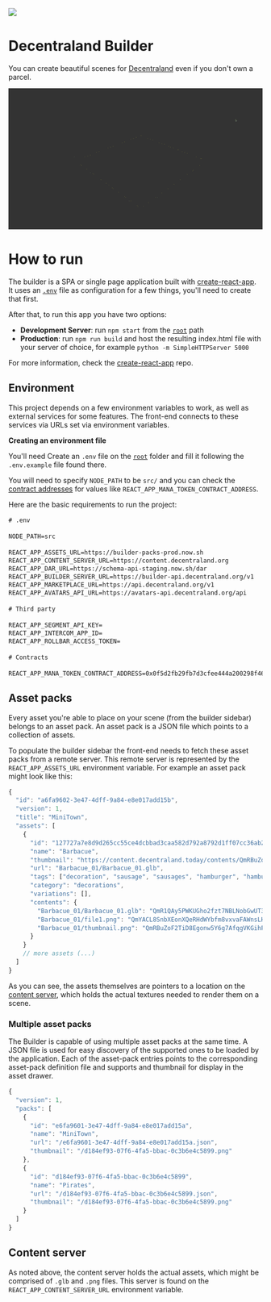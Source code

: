 ![](https://ui.decentraland.org/decentraland_128x128.png)

# Decentraland Builder

You can create beautiful scenes for [Decentraland](https://decentraland.org) even if you don't own a parcel.

![](https://github.com/decentraland/builder/blob/master/public/images/intro.gif)

# How to run

The builder is a SPA or single page application built with [create-react-app](https://github.com/facebook/create-react-app). It uses an [`.env`](#environment) file as configuration for a few things, you'll need to create that first.

After that, to run this app you have two options:

- **Development Server**: run `npm start` from the [`root`](https://github.com/decentraland/builder/tree/master) path
- **Production**: run `npm run build` and host the resulting index.html file with your server of choice, for example `python -m SimpleHTTPServer 5000`

For more information, check the [create-react-app](https://github.com/facebook/create-react-app) repo.

## Environment

This project depends on a few environment variables to work, as well as external services for some features.
The front-end connects to these services via URLs set via environment variables.

**Creating an environment file**

You'll need Create an `.env` file on the [`root`](https://github.com/decentraland/builder/tree/master) folder and fill it following the `.env.example` file found there.

You will need to specify `NODE_PATH` to be `src/` and you can check the [contract addresses](https://raw.githubusercontent.com/decentraland/contracts/gh-pages/addresses.json) for values like `REACT_APP_MANA_TOKEN_CONTRACT_ADDRESS`.

Here are the basic requirements to run the project:

```
# .env

NODE_PATH=src

REACT_APP_ASSETS_URL=https://builder-packs-prod.now.sh
REACT_APP_CONTENT_SERVER_URL=https://content.decentraland.org
REACT_APP_DAR_URL=https://schema-api-staging.now.sh/dar
REACT_APP_BUILDER_SERVER_URL=https://builder-api.decentraland.org/v1
REACT_APP_MARKETPLACE_URL=https://api.decentraland.org/v1
REACT_APP_AVATARS_API_URL=https://avatars-api.decentraland.org/api

# Third party

REACT_APP_SEGMENT_API_KEY=
REACT_APP_INTERCOM_APP_ID=
REACT_APP_ROLLBAR_ACCESS_TOKEN=

# Contracts

REACT_APP_MANA_TOKEN_CONTRACT_ADDRESS=0x0f5d2fb29fb7d3cfee444a200298f468908cc942
```

## Asset packs

Every asset you're able to place on your scene (from the builder sidebar) belongs to an asset pack. An asset pack is a JSON file which points to a collection of assets.

To populate the builder sidebar the front-end needs to fetch these asset packs from a remote server. This remote server is represented by the `REACT_APP_ASSETS_URL` environment variable. For example an asset pack might look like this:

```javascript
{
  "id": "a6fa9602-3e47-4dff-9a84-e8e017add15b",
  "version": 1,
  "title": "MiniTown",
  "assets": [
    {
      "id": "127727a7e8d9d265cc55ce4dcbbad3caa582d792a8792d1ff07cc36ab2c3b045",
      "name": "Barbacue",
      "thumbnail": "https://content.decentraland.today/contents/QmRBuZoF2TiD8Egonw5Y6g7AfqgVKGihPwtE4pG5uxLtHX",
      "url": "Barbacue_01/Barbacue_01.glb",
      "tags": ["decoration", "sausage", "sausages", "hamburger", "hamburgers", "backyard", "eggplant", "charcoal", "fire"],
      "category": "decorations",
      "variations": [],
      "contents": {
        "Barbacue_01/Barbacue_01.glb": "QmR1QAy5PWKUGho2fzt7NBLNobGwUT3ghFz9DxXGoGLvQn",
        "Barbacue_01/file1.png": "QmYACL8SnbXEonXQeRHdWYbfm8vxvaFAWnsLHUaDG4ABp5",
        "Barbacue_01/thumbnail.png": "QmRBuZoF2TiD8Egonw5Y6g7AfqgVKGihPwtE4pG5uxLtHX"
      }
    }
    // more assets (...)
  ]
}
```

As you can see, the assets themselves are pointers to a location on the [content server](#content-server), which holds the actual textures needed to render them on a scene.

### Multiple asset packs

The Builder is capable of using multiple asset packs at the same time. A JSON file is used for easy discovery
of the supported ones to be loaded by the application.
Each of the asset-pack entries points to the corresponding asset-pack definition file and supports and
thumbnail for display in the asset drawer.

```javascript
{
  "version": 1,
  "packs": [
    {
      "id": "e6fa9601-3e47-4dff-9a84-e8e017add15a",
      "name": "MiniTown",
      "url": "/e6fa9601-3e47-4dff-9a84-e8e017add15a.json",
      "thumbnail": "/d184ef93-07f6-4fa5-bbac-0c3b6e4c5899.png"
    },
    {
      "id": "d184ef93-07f6-4fa5-bbac-0c3b6e4c5899",
      "name": "Pirates",
      "url": "/d184ef93-07f6-4fa5-bbac-0c3b6e4c5899.json",
      "thumbnail": "/d184ef93-07f6-4fa5-bbac-0c3b6e4c5899.png"
    }
  ]
}
```

## Content server

As noted above, the content server holds the actual assets, which might be comprised of `.glb` and `.png` files. This server is found on the `REACT_APP_CONTENT_SERVER_URL` environment variable.
